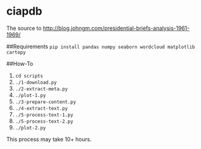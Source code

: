 # ciapdb
The source to http://blog.johngm.com/presidential-briefs-analysis-1961-1969/

##Requirements
`pip install pandas numpy seaborn wordcloud matplotlib cartopy`

##How-To
1. `cd scripts`
2. `./1-download.py`
3. `./2-extract-meta.py`
4. `./plot-1.py`
5. `./3-prepare-content.py`
6. `./4-extract-text.py`
7. `./5-process-text-1.py`
8. `./5-process-text-2.py`
9. `./plot-2.py`

This process may take 10+ hours.
